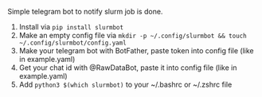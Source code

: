 Simple telegram bot to notify slurm job is done.

1. Install via `pip install slurmbot`
2. Make an empty config file via `mkdir -p ~/.config/slurmbot && touch ~/.config/slurmbot/config.yaml`
3. Make your telegram bot with BotFather, paste token into config file (like in example.yaml)
4. Get your chat id with @RawDataBot, paste it into config file (like in example.yaml)
5. Add `python3 $(which slurmbot)` to your ~/.bashrc or ~/.zshrc file
